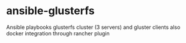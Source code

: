 # ansible-glusterfs
Ansible playbooks glusterfs cluster (3 servers) and gluster clients also docker integration through rancher plugin
